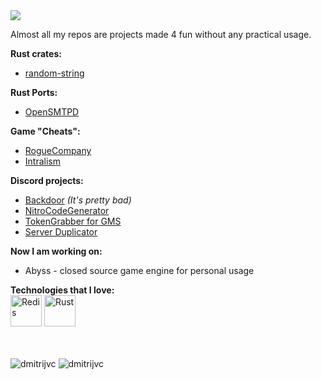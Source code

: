 
<img align="center" src="https://visitor-badge.laobi.icu/badge?page_id=DmitrijVC.DmitrijVC" />

Almost all my repos are projects made 4 fun without any practical usage.

**Rust crates:** 
 - [random-string](https://github.com/DmitrijVC/random-string)

**Rust Ports:**
 - [OpenSMTPD](https://github.com/DmitrijVC/OpenSMTPD-RS)

**Game "Cheats":**
 - [RogueCompany](https://github.com/DmitrijVC/RogueCompany-SoftCheats)
 - [Intralism](https://github.com/DmitrijVC/Intralism-SoftCheats)
 
**Discord projects:**
 - [Backdoor](https://github.com/DmitrijVC/DataCargo) *(It's pretty bad)*
 - [NitroCodeGenerator](https://github.com/DmitrijVC/SomeShittyPythonScript)
 - [TokenGrabber for GMS](https://github.com/DmitrijVC/GMS-DCTokenGrabber)
 - [Server Duplicator](https://github.com/DmitrijVC/Discord-CopyPaste2)



**Now I am working on:**
 - Abyss - closed source game engine for personal usage  

**Technologies that I love:** <br>
  <img alt="Redis" src="https://cdn4.iconfinder.com/data/icons/redis-2/1451/Untitled-2-512.png" width=50px> <img alt="Rust" src="https://upload.wikimedia.org/wikipedia/commons/thumb/d/d5/Rust_programming_language_black_logo.svg/1200px-Rust_programming_language_black_logo.svg.png" width=50px> 

<br>

<br>

<img src="https://github-readme-stats.vercel.app/api/top-langs/?username=dmitrijvc&hide=yacc,c%23&layout=compact&count_private=false&bg_color=30,e96443,904e95&title_color=fff&text_color=fff&icon_color=fff" alt="dmitrijvc" />

<img src="https://github-readme-stats.vercel.app/api?username=dmitrijvc&show_icons=true&count_private=true&bg_color=30,e96443,904e95&title_color=fff&text_color=fff&icon_color=fff" alt="dmitrijvc" />



